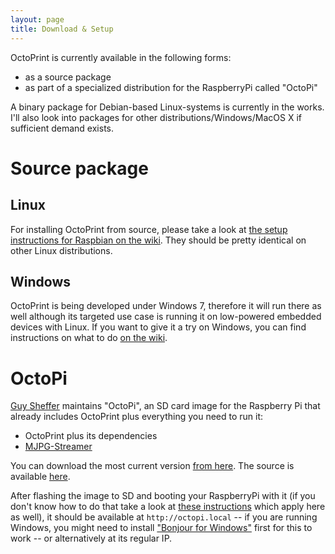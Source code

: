 ```yaml
---
layout: page
title: Download & Setup
---
```

OctoPrint is currently available in the following forms:

* as a source package
* as part of a specialized distribution for the RaspberryPi called "OctoPi"

A binary package for Debian-based Linux-systems is currently in the works. I'll also look into packages
for other distributions/Windows/MacOS X if sufficient demand exists.

Source package
==============

Linux
-----

For installing OctoPrint from source, please take a look at [the setup instructions for Raspbian on the wiki](https://github.com/foosel/OctoPrint/wiki/Setup-on-a-Raspberry-Pi-running-Raspbian).
They should be pretty identical on other Linux distributions.

Windows
-------

OctoPrint is being developed under Windows 7, therefore it will run there as well although its targeted use case
is running it on low-powered embedded devices with Linux. If you want to give it a try on Windows, you can find
instructions on what to do [on the wiki](https://github.com/foosel/OctoPrint/wiki/Setup-on-Windows).

OctoPi
======

[Guy Sheffer](https://github.com/guysoft) maintains "OctoPi", an SD card image for the Raspberry Pi that already includes
OctoPrint plus everything you need to run it:

* OctoPrint plus its dependencies
* [MJPG-Streamer](http://sourceforge.net/apps/mediawiki/mjpg-streamer/index.php?title=Main_Page)

You can download the most current version [from here](http://www.gitiverse.com/octopi/).
The source is available [here](https://github.com/guysoft/OctoPi).

After flashing the image to SD and booting your RaspberryPi with it (if you don't know how to do that take a look
at [these instructions](http://elinux.org/RPi_Easy_SD_Card_Setup) which apply here as well), it should be available at `http://octopi.local` -- if
you are running Windows, you might need to install ["Bonjour for Windows"](http://support.apple.com/kb/DL999) first for this to work --
or alternatively at its regular IP.
